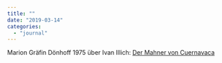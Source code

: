 ```yaml
---
title: ""
date: "2019-03-14"
categories: 
  - "journal"
---
```


Marion Gräfin Dönhoff 1975 über Ivan Illich: [Der Mahner von Cuernavaca](https://www.zeit.de/1975/16/der-mahner-von-cuernavaca/komplettansicht)
